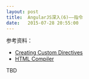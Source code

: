 ```yaml
---
layout: post
title:  AngularJS深入(6)——指令
date:   2015-07-28 20:55:00
---
```


参考资料：

- [Creating Custom Directives](https://docs.angularjs.org/guide/directive)
- [HTML Compiler](https://docs.angularjs.org/guide/compiler)

TBD